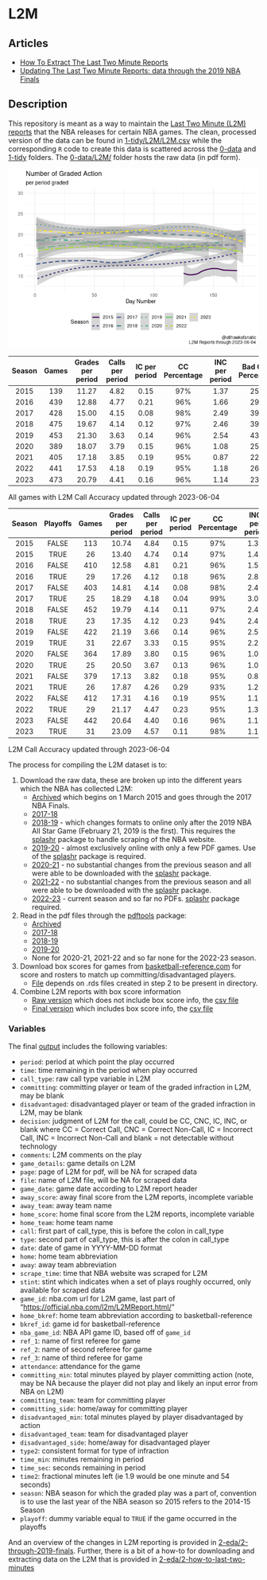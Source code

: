 
<!-- README.md is generated from README.Rmd. Please edit README.Rmd for corrections file -->

# L2M

## Articles

- [How To Extract The Last Two Minute
  Reports](2-eda/2-how-to-last-two-minutes)
- [Updating The Last Two Minute Reports: data through the 2019 NBA
  Finals](2-eda/2-through-2019-finals)

## Description

This repository is meant as a way to maintain the [Last Two Minute (L2M)
reports](https://official.nba.com/2021-22-nba-officiating-last-two-minute-reports/)
that the NBA releases for certain NBA games. The clean, processed
version of the data can be found in
[1-tidy/L2M/L2M.csv](1-tidy/L2M/L2M.csv) while the corresponding `R`
code to create this data is scattered across the [0-data](0-data) and
[1-tidy](1-tidy) folders. The [0-data/L2M/](0-data/L2M/) folder hosts
the raw data (in pdf form).

![](README_files/figure-gfm/calls-1.png)<!-- -->

| Season | Games | Grades per period | Calls per period | IC per period | CC Percentage | INC per period | Bad Calls Percentage | CNC per period |
|:------:|:-----:|:-----------------:|:----------------:|:-------------:|:-------------:|:--------------:|:--------------------:|:--------------:|
|  2015  |  139  |       11.27       |       4.82       |     0.15      |      97%      |      1.37      |         25%          |      5.08      |
|  2016  |  439  |       12.88       |       4.77       |     0.21      |      96%      |      1.66      |         29%          |      6.45      |
|  2017  |  428  |       15.00       |       4.15       |     0.08      |      98%      |      2.49      |         39%          |      8.36      |
|  2018  |  475  |       19.67       |       4.14       |     0.12      |      97%      |      2.46      |         39%          |     13.07      |
|  2019  |  453  |       21.30       |       3.63       |     0.14      |      96%      |      2.54      |         43%          |     15.12      |
|  2020  |  389  |       18.07       |       3.79       |     0.15      |      96%      |      1.08      |         25%          |     13.19      |
|  2021  |  405  |       17.18       |       3.85       |     0.19      |      95%      |      0.87      |         22%          |     12.47      |
|  2022  |  441  |       17.53       |       4.18       |     0.19      |      95%      |      1.18      |         26%          |     12.18      |
|  2023  |  473  |       20.79       |       4.41       |     0.16      |      96%      |      1.14      |         23%          |     15.24      |

All games with L2M Call Accuracy updated through 2023-06-04

| Season | Playoffs | Games | Grades per period | Calls per period | IC per period | CC Percentage | INC per period | Bad Calls Percentage | CNC per period |
|:------:|:--------:|:-----:|:-----------------:|:----------------:|:-------------:|:-------------:|:--------------:|:--------------------:|:--------------:|
|  2015  |  FALSE   |  113  |       10.74       |       4.84       |     0.15      |      97%      |      1.36      |         24%          |      4.54      |
|  2015  |   TRUE   |  26   |       13.40       |       4.74       |     0.14      |      97%      |      1.43      |         25%          |      7.23      |
|  2016  |  FALSE   |  410  |       12.58       |       4.81       |     0.21      |      96%      |      1.58      |         28%          |      6.18      |
|  2016  |   TRUE   |  29   |       17.26       |       4.12       |     0.18      |      96%      |      2.82      |         43%          |     10.32      |
|  2017  |  FALSE   |  403  |       14.81       |       4.14       |     0.08      |      98%      |      2.46      |         38%          |      8.21      |
|  2017  |   TRUE   |  25   |       18.29       |       4.18       |     0.04      |      99%      |      3.07      |         43%          |     11.04      |
|  2018  |  FALSE   |  452  |       19.79       |       4.14       |     0.11      |      97%      |      2.47      |         39%          |     13.18      |
|  2018  |   TRUE   |  23   |       17.35       |       4.12       |     0.23      |      94%      |      2.42      |         41%          |     10.81      |
|  2019  |  FALSE   |  422  |       21.19       |       3.66       |     0.14      |      96%      |      2.57      |         43%          |     14.97      |
|  2019  |   TRUE   |  31   |       22.67       |       3.33       |     0.15      |      95%      |      2.21      |         43%          |     17.13      |
|  2020  |  FALSE   |  364  |       17.89       |       3.80       |     0.15      |      96%      |      1.09      |         25%          |     13.01      |
|  2020  |   TRUE   |  25   |       20.50       |       3.67       |     0.13      |      96%      |      1.03      |         25%          |     15.80      |
|  2021  |  FALSE   |  379  |       17.13       |       3.82       |     0.18      |      95%      |      0.84      |         22%          |     12.48      |
|  2021  |   TRUE   |  26   |       17.87       |       4.26       |     0.29      |      93%      |      1.26      |         28%          |     12.35      |
|  2022  |  FALSE   |  412  |       17.31       |       4.16       |     0.19      |      95%      |      1.17      |         25%          |     11.98      |
|  2022  |   TRUE   |  29   |       21.17       |       4.47       |     0.23      |      95%      |      1.33      |         27%          |     15.37      |
|  2023  |  FALSE   |  442  |       20.64       |       4.40       |     0.16      |      96%      |      1.15      |         24%          |     15.09      |
|  2023  |   TRUE   |  31   |       23.09       |       4.57       |     0.11      |      98%      |      1.14      |         22%          |     17.37      |

L2M Call Accuracy updated through 2023-06-04

The process for compiling the L2M dataset is to:

1.  Download the raw data, these are broken up into the different years
    which the NBA has collected L2M:
    - [Archived](0-data/0-L2M-download-archive.R) which begins on 1
      March 2015 and goes through the 2017 NBA Finals.
    - [2017-18](0-data/0-L2M-download-2017-18.R)
    - [2018-19](0-data/0-L2M-download-2018-19.R) - which changes formats
      to online only after the 2019 NBA All Star Game (February 21, 2019
      is the first). This requires the
      [splashr](https://github.com/hrbrmstr/splashr) package to handle
      scraping of the NBA website.
    - [2019-20](0-data/0-L2M-download-2019-20.R) - almost exclusively
      online with only a few PDF games. Use of the
      [splashr](https://github.com/hrbrmstr/splashr) package is
      required.
    - [2020-21](0-data/0-L2M-download-2020-21.R) - no substantial
      changes from the previous season and all were able to be
      downloaded with the [splashr](https://github.com/hrbrmstr/splashr)
      package.
    - [2021-22](0-data/0-L2M-download-2021-22.R) - no substantial
      changes from the previous season and all were able to be
      downloaded with the [splashr](https://github.com/hrbrmstr/splashr)
      package.
    - [2022-23](0-data/0-L2M-download-2022-23.R) - current season and so
      far no PDFs. [splashr](https://github.com/hrbrmstr/splashr)
      package required.
2.  Read in the pdf files through the
    [pdftools](https://github.com/ropensci/pdftools) package:
    - [Archived](0-data/0-L2M-pdftools-archive.R)
    - [2017-18](0-data/0-L2M-pdftools-2017-18.R)
    - [2018-19](0-data/0-L2M-pdftools-2018-19.R)
    - [2019-20](0-data/0-L2M-pdftools-2019-20.R)
    - None for 2020-21, 2021-22 and so far none for the 2022-23 season.
3.  Download box scores for games from
    [basketball-reference.com](https://www.basketball-reference.com/)
    for score and rosters to match up committing/disadvantaged players.
    - [File](0-data/0-bkref-data.R) depends on .rds files created in
      step 2 to be present in directory.
4.  Combine L2M reports with box score information
    - [Raw version](1-tidy/1-L2M-raw.R) which does not include box score
      info, the [csv file](1-tidy/L2M/L2M_raw.csv)
    - [Final version](1-tidy/1-L2M-bkref.R) which includes box score
      info, the [csv file](1-tidy/L2M/L2M.csv)

### Variables

The final [output](1-tidy/L2M/L2M.csv) includes the following variables:

- `period`: period at which point the play occurred
- `time`: time remaining in the period when play occurred
- `call_type`: raw call type variable in L2M
- `committing`: committing player or team of the graded infraction in
  L2M, may be blank
- `disadvantaged`: disadvantaged player or team of the graded infraction
  in L2M, may be blank
- `decision`: judgment of L2M for the call, could be CC, CNC, IC, INC,
  or blank where CC = Correct Call, CNC = Correct Non-Call, IC =
  Incorrect Call, INC = Incorrect Non-Call and blank = not detectable
  without technology
- `comments`: L2M comments on the play
- `game_details`: game details on L2M
- `page`: page of L2M for pdf, will be NA for scraped data
- `file`: name of L2M file, will be NA for scraped data
- `game_date`: game date according to L2M report header
- `away_score`: away final score from the L2M reports, incomplete
  variable
- `away_team`: away team name
- `home_score`: home final score from the L2M reports, incomplete
  variable
- `home_team`: home team name
- `call`: first part of call_type, this is before the colon in call_type
- `type`: second part of call_type, this is after the colon in call_type
- `date`: date of game in YYYY-MM-DD format
- `home`: home team abbreviation
- `away`: away team abbreviation
- `scrape_time`: time that NBA website was scraped for L2M
- `stint`: stint which indicates when a set of plays roughly occurred,
  only available for scraped data
- `game_id`: nba.com url for L2M game, last part of
  “<https://official.nba.com/l2m/L2MReport.html/>”
- `home_bkref`: home team abbreviation according to basketball-reference
- `bkref_id`: game id for basketball-reference
- `nba_game_id`: NBA API game ID, based off of `game_id`
- `ref_1`: name of first referee for game
- `ref_2`: name of second referee for game
- `ref_3`: name of third referee for game
- `attendance`: attendance for the game
- `committing_min`: total minutes played by player committing action
  (note, may be NA because the player did not play and likely an input
  error from NBA on L2M)
- `committing_team`: team for committing player
- `committing_side`: home/away for committing player
- `disadvantaged_min`: total minutes played by player disadvantaged by
  action
- `disadvantaged_team`: team for disadvantaged player
- `disadvantaged_side`: home/away for disadvantaged player
- `type2`: consistent format for type of infraction
- `time_min`: minutes remaining in period
- `time_sec`: seconds remaining in period
- `time2`: fractional minutes left (ie 1.9 would be one minute and 54
  seconds)
- `season`: NBA season for which the graded play was a part of,
  convention is to use the last year of the NBA season so 2015 refers to
  the 2014-15 Season
- `playoff`: dummy variable equal to `TRUE` if the game occurred in the
  playoffs

And an overview of the changes in L2M reporting is provided in
[2-eda/2-through-2019-finals](2-eda/2-through-2019-finals). Further,
there is a bit of a how-to for downloading and extracting data on the
L2M that is provided in
[2-eda/2-how-to-last-two-minutes](2-eda/2-how-to-last-two-minutes)

